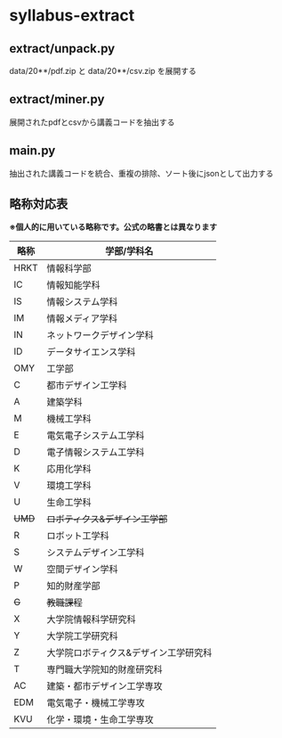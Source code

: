 # syllabus-extract

## extract/unpack.py

data/20**/pdf.zip と data/20**/csv.zip を展開する

## extract/miner.py

展開されたpdfとcsvから講義コードを抽出する

## main.py

抽出された講義コードを統合、重複の排除、ソート後にjsonとして出力する

## 略称対応表

**※個人的に用いている略称です。公式の略書とは異なります**  

|略称|学部/学科名|
|-----|----|
|HRKT|情報科学部|
|IC|情報知能学科|
|IS|情報システム学科|
|IM|情報メディア学科|
|IN|ネットワークデザイン学科|
|ID|データサイエンス学科|
|OMY|工学部|
|C|都市デザイン工学科|
|A|建築学科|
|M|機械工学科|
|E|電気電子システム工学科|
|D|電子情報システム工学科|
|K|応用化学科|
|V|環境工学科|
|U|生命工学科|
|~~UMD~~|~~ロボティクス&デザイン工学部~~|
|R|ロボット工学科|
|S|システムデザイン工学科|
|W|空間デザイン学科|
|P|知的財産学部|
|~~G~~|~~教職課程~~|
|X|大学院情報科学研究科|
|Y|大学院工学研究科|
|Z|大学院ロボティクス&デザイン工学研究科|
|T|専門職大学院知的財産研究科|
|AC|建築・都市デザイン工学専攻|
|EDM|電気電子・機械工学専攻|
|KVU|化学・環境・生命工学専攻|

